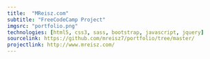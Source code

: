 ```yaml
---
title:  "MReisz.com"
subtitle: "FreeCodeCamp Project"
imgsrc: "portfolio.png"
technologies: [html5, css3, sass, bootstrap, javascript, jquery]
sourcelink: https://github.com/mreisz7/portfolio/tree/master/
projectlink: http://www.mreisz.com/
---
```

